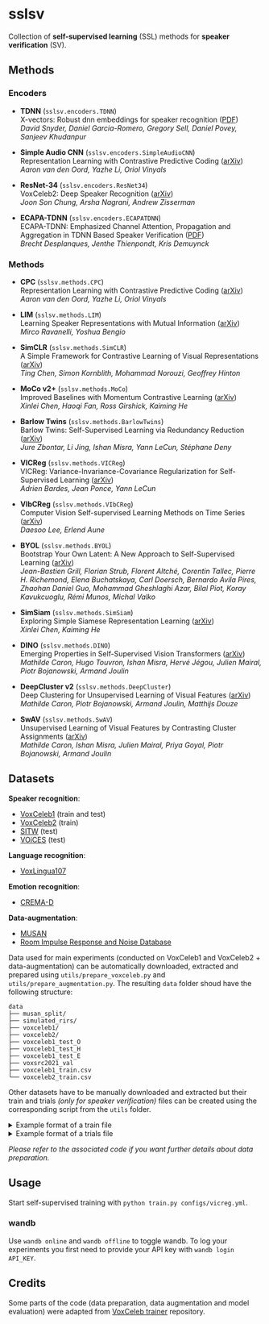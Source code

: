 # sslsv

Collection of **self-supervised learning** (SSL) methods for **speaker verification** (SV).

## Methods

### Encoders

- **TDNN** (`sslsv.encoders.TDNN`)  
  X-vectors: Robust dnn embeddings for speaker recognition ([PDF](https://www.danielpovey.com/files/2018_icassp_xvectors.pdf))  
  *David Snyder, Daniel Garcia-Romero, Gregory Sell, Daniel Povey, Sanjeev Khudanpur*

- **Simple Audio CNN** (`sslsv.encoders.SimpleAudioCNN`)  
  Representation Learning with Contrastive Predictive Coding ([arXiv](https://arxiv.org/abs/1807.03748))  
  *Aaron van den Oord, Yazhe Li, Oriol Vinyals*

- **ResNet-34** (`sslsv.encoders.ResNet34`)  
  VoxCeleb2: Deep Speaker Recognition ([arXiv](https://arxiv.org/abs/1806.05622))  
  *Joon Son Chung, Arsha Nagrani, Andrew Zisserman*

- **ECAPA-TDNN** (`sslsv.encoders.ECAPATDNN`)  
  ECAPA-TDNN: Emphasized Channel Attention, Propagation and Aggregation in TDNN Based Speaker Verification ([PDF](https://arxiv.org/abs/2005.07143))  
  *Brecht Desplanques, Jenthe Thienpondt, Kris Demuynck*

### Methods

- **CPC** (`sslsv.methods.CPC`)  
  Representation Learning with Contrastive Predictive Coding ([arXiv](https://arxiv.org/abs/1807.03748))  
  *Aaron van den Oord, Yazhe Li, Oriol Vinyals*

- **LIM** (`sslsv.methods.LIM`)  
  Learning Speaker Representations with Mutual Information ([arXiv](https://arxiv.org/abs/1812.00271))  
  *Mirco Ravanelli, Yoshua Bengio*

- **SimCLR** (`sslsv.methods.SimCLR`)  
  A Simple Framework for Contrastive Learning of Visual Representations ([arXiv](https://arxiv.org/abs/2002.05709))  
  *Ting Chen, Simon Kornblith, Mohammad Norouzi, Geoffrey Hinton*

- **MoCo v2+** (`sslsv.methods.MoCo`)  
  Improved Baselines with Momentum Contrastive Learning ([arXiv](https://arxiv.org/abs/2003.04297))  
  *Xinlei Chen, Haoqi Fan, Ross Girshick, Kaiming He*

- **Barlow Twins** (`sslsv.methods.BarlowTwins`)  
  Barlow Twins: Self-Supervised Learning via Redundancy Reduction ([arXiv](https://arxiv.org/abs/2103.03230))  
  *Jure Zbontar, Li Jing, Ishan Misra, Yann LeCun, Stéphane Deny*

- **VICReg** (`sslsv.methods.VICReg`)  
  VICReg: Variance-Invariance-Covariance Regularization for Self-Supervised Learning ([arXiv](https://arxiv.org/abs/2105.04906))  
  *Adrien Bardes, Jean Ponce, Yann LeCun*

- **VIbCReg** (`sslsv.methods.VIbCReg`)  
  Computer Vision Self-supervised Learning Methods on Time Series ([arXiv](https://arxiv.org/abs/2109.00783))  
  *Daesoo Lee, Erlend Aune*

- **BYOL** (`sslsv.methods.BYOL`)  
  Bootstrap Your Own Latent: A New Approach to Self-Supervised Learning ([arXiv](https://arxiv.org/abs/2006.07733))  
  *Jean-Bastien Grill, Florian Strub, Florent Altché, Corentin Tallec, Pierre H. Richemond, Elena Buchatskaya, Carl Doersch, Bernardo Avila Pires, Zhaohan Daniel Guo, Mohammad Gheshlaghi Azar, Bilal Piot, Koray Kavukcuoglu, Rémi Munos, Michal Valko*

- **SimSiam** (`sslsv.methods.SimSiam`)  
  Exploring Simple Siamese Representation Learning ([arXiv](https://arxiv.org/abs/2011.10566))  
  *Xinlei Chen, Kaiming He*

- **DINO** (`sslsv.methods.DINO`)  
  Emerging Properties in Self-Supervised Vision Transformers ([arXiv](https://arxiv.org/abs/2104.14294))  
  *Mathilde Caron, Hugo Touvron, Ishan Misra, Hervé Jégou, Julien Mairal, Piotr Bojanowski, Armand Joulin*

- **DeepCluster v2** (`sslsv.methods.DeepCluster`)  
  Deep Clustering for Unsupervised Learning of Visual Features ([arXiv](https://arxiv.org/abs/1807.05520))  
  *Mathilde Caron, Piotr Bojanowski, Armand Joulin, Matthijs Douze*

- **SwAV** (`sslsv.methods.SwAV`)  
  Unsupervised Learning of Visual Features by Contrasting Cluster Assignments ([arXiv](https://arxiv.org/abs/2006.09882))  
  *Mathilde Caron, Ishan Misra, Julien Mairal, Priya Goyal, Piotr Bojanowski, Armand Joulin*

## Datasets

**Speaker recognition**:
- [VoxCeleb1](https://www.robots.ox.ac.uk/~vgg/data/voxceleb/vox1.html) (train and test)
- [VoxCeleb2](https://www.robots.ox.ac.uk/~vgg/data/voxceleb/vox2.html) (train)
- [SITW](http://www.speech.sri.com/projects/sitw/) (test)
- [VOiCES](https://iqtlabs.github.io/voices/) (test)

**Language recognition**:
- [VoxLingua107](https://bark.phon.ioc.ee/voxlingua107/)

**Emotion recognition**:
- [CREMA-D](https://github.com/CheyneyComputerScience/CREMA-D)

**Data-augmentation**:
- [MUSAN](http://www.openslr.org/17/)
- [Room Impulse Response and Noise Database](https://www.openslr.org/28/)

Data used for main experiments (conducted on VoxCeleb1 and VoxCeleb2 + data-augmentation) can be automatically downloaded, extracted and prepared using `utils/prepare_voxceleb.py` and `utils/prepare_augmentation.py`. The resulting `data` folder shoud have the following structure:

```
data
├── musan_split/
├── simulated_rirs/
├── voxceleb1/
├── voxceleb2/
├── voxceleb1_test_O
├── voxceleb1_test_H
├── voxceleb1_test_E
├── voxsrc2021_val
├── voxceleb1_train.csv
└── voxceleb2_train.csv
```

Other datasets have to be manually downloaded and extracted but their train and trials *(only for speaker verification)* files can be created using the corresponding script from the `utils` folder.

<details>
  <summary>Example format of a train file</summary>
  `voxceleb1_train.csv`
  ```
  File,Speaker
  voxceleb1/id10001/1zcIwhmdeo4/00001.wav,id10001
  ...
  voxceleb1/id11251/s4R4hvqrhFw/00009.wav,id11251
  ```
</details>

<details>
  <summary>Example format of a trials file</summary>
  `voxceleb1_test_O`
  ```
  1 voxceleb1/id10270/x6uYqmx31kE/00001.wav voxceleb1/id10270/8jEAjG6SegY/00008.wav
  ...
  0 voxceleb1/id10309/0cYFdtyWVds/00005.wav voxceleb1/id10296/Y-qKARMSO7k/00001.wav
  ```
</details>

*Please refer to the associated code if you want further details about data preparation.*

## Usage

Start self-supervised training with `python train.py configs/vicreg.yml`.

### wandb

Use `wandb online` and `wandb offline` to toggle wandb. To log your experiments you first need to provide your API key with `wandb login API_KEY`.

## Credits

Some parts of the code (data preparation, data augmentation and model evaluation) were adapted from [VoxCeleb trainer](https://github.com/clovaai/voxceleb_trainer) repository.